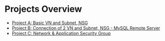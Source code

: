 # Projects Overview

- [Project A: Basic VN and Subnet, NSG](./Project_A/README.md)
- [Project B: Connection of 2 VN and Subnet, NSG - MySQL Remote Server](./Project_B/README.md)
- [Project C: Network & Application Security Group](./Project_C/README.md)
